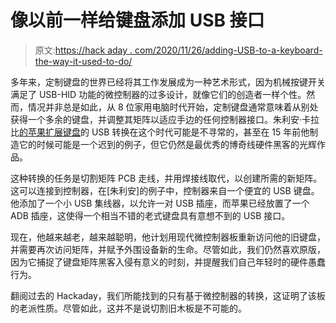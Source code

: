 # 像以前一样给键盘添加 USB 接口

> 原文:[https://hack aday . com/2020/11/26/adding-USB-to-a-keyboard-the-way-it-used-to-do/](https://hackaday.com/2020/11/26/adding-usb-to-a-keyboard-the-way-it-used-to-be-done/)

多年来，定制键盘的世界已经将其工作发展成为一种艺术形式，因为机械按键开关满足了 USB-HID 功能的微控制器的过多设计，就像它们的创造者一样个性。然而，情况并非总是如此，从 8 位家用电脑时代开始，定制键盘通常意味着从别处获得一个多余的键盘，并调整其矩阵以适应手边的任何控制器接口。朱利安·卡拉比[的苹果扩展键盘](https://hackaday.io/project/175963-usb-apple-extended-keyboard)的 USB 转换在这个时代可能是不寻常的，甚至在 15 年前他制造它的时候可能是一个迟到的例子，但它仍然是最优秀的博奇线硬件黑客的光辉作品。

这种转换的任务是切割矩阵 PCB 走线，并用焊接线取代，以创建所需的新矩阵。这可以连接到控制器，在[朱利安]的例子中，控制器来自一个便宜的 USB 键盘。他添加了一个小 USB 集线器，以允许一对 USB 插座，而苹果已经放置了一个 ADB 插座，这使得一个相当不错的老式键盘具有意想不到的 USB 接口。

现在，他越来越老，越来越聪明，他计划用现代微控制器板重新访问他的旧键盘，并需要再次访问矩阵，并赋予外围设备新的生命。尽管如此，我们仍然喜欢原版，因为它捕捉了键盘矩阵黑客入侵有意义的时刻，并提醒我们自己年轻时的硬件愚蠢行为。

翻阅过去的 Hackaday，我们所能找到的只有基于微控制器的转换，这证明了该板的老派性质。尽管如此，这并不是说切割旧木板是不可能的。